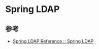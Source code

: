 # Spring LDAP

## 参考

- [Spring LDAP Reference :: Spring LDAP](https://docs.spring.io/spring-ldap/reference/index.html)
